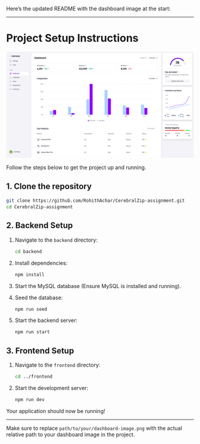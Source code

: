 Here’s the updated README with the dashboard image at the start:

---

# Project Setup Instructions

![Dashboard Image](dashboard-image.png)

Follow the steps below to get the project up and running.

## 1. Clone the repository

```bash
git clone https://github.com/RohithAchar/CerebralZip-assignment.git
cd CerebralZip-assignment
```

## 2. Backend Setup

1. Navigate to the `backend` directory:

   ```bash
   cd backend
   ```

2. Install dependencies:

   ```bash
   npm install
   ```

3. Start the MySQL database (Ensure MySQL is installed and running).

4. Seed the database:

   ```bash
   npm run seed
   ```

5. Start the backend server:
   ```bash
   npm run start
   ```

## 3. Frontend Setup

1. Navigate to the `frontend` directory:

   ```bash
   cd ../frontend
   ```

2. Start the development server:
   ```bash
   npm run dev
   ```

Your application should now be running!

---

Make sure to replace `path/to/your/dashboard-image.png` with the actual relative path to your dashboard image in the project.
